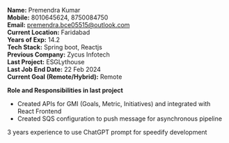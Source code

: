 **Name:** Premendra Kumar  
**Mobile:** 8010645624, 8750084750  
**Email:** premendra.bce05515@outlook.com  
**Current Location:** Faridabad   
**Years of Exp:** 14.2  
**Tech Stack:** Spring boot, Reactjs    
**Previous Company:** Zycus Infotech   
**Last Project:** ESGLythouse   
**Last Job End Date:** 22 Feb 2024   
**Current Goal (Remote/Hybrid):** Remote    


**Role and Responsibilities in last project**
- Created APIs for GMI (Goals, Metric, Initiatives) and integrated with React Frontend
- Created SQS configuration to push message for asynchronous pipeline


3 years experience to use ChatGPT prompt for speedify development 
